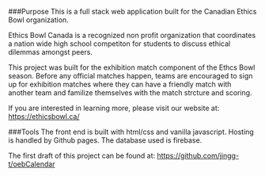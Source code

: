 ###Purpose
This is a full stack web application built for the Canadian Ethics Bowl organization.

Ethics Bowl Canada is a recognized non profit organization that coordinates a nation wide high school 
competiton for students to discuss ethical dilemmas amongst peers. 

This project was built for the exhibition match component of the Ethcs Bowl season. Before any 
official matches happen, teams are encouraged to sign up for exhibition matches where they can 
have a friendly match with another team and familize themselves with the match strcture and scoring.

If you are interested in learning more, please visit our website at: https://ethicsbowl.ca/ 

###Tools 
The front end is built with html/css and vanilla javascript.
Hosting is handled by Github pages. 
The database used is firebase. 



The first draft of this project can be found at: 
https://github.com/jingg-t/oebCalendar
